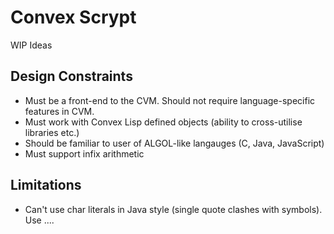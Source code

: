 # Convex Scrypt

WIP Ideas

## Design Constraints

* Must be a front-end to the CVM. Should not require language-specific features in CVM.
* Must work with Convex Lisp defined objects (ability to cross-utilise libraries etc.)
* Should be familiar to user of ALGOL-like langauges (C, Java, JavaScript)
* Must support infix arithmetic

## Limitations

* Can't use char literals in Java style (single quote clashes with symbols). Use ....